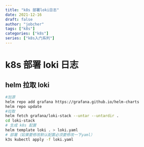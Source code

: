 ```yaml
---
title: "k8s 部署loki日志"
date: 2021-12-16
draft: false
author: "jobcher"
tags: ["k8s"]
categories: ["k8s"]
series: ["k8s入门系列"]
---
```


# k8s 部署 loki 日志

## helm 拉取 loki

```sh
#加源
helm repo add grafana https://grafana.github.io/helm-charts
helm repo update
#拉取
helm fetch grafana/loki-stack --untar --untardir .
cd loki-stack
# 生成 k8s 配置
helm template loki . > loki.yaml
# 部署（如果要修改默认配置必须要修改一下yaml）
k3s kubectl apply -f loki.yaml
```
